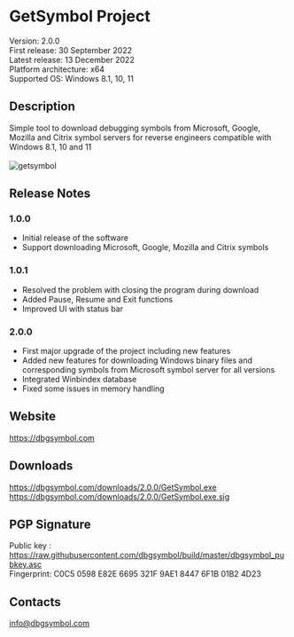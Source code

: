 <h1>GetSymbol Project</h1>

Version: 2.0.0 <br>
First release: 30 September 2022 <br>
Latest release: 13 December 2022 <br>
Platform architecture: x64 <br>
Supported OS: Windows 8.1, 10, 11 <br>

## Description

Simple tool to download debugging symbols from Microsoft, Google, Mozilla and Citrix symbol servers for reverse engineers compatible with Windows 8.1, 10 and 11 <br><br>
![getsymbol](https://user-images.githubusercontent.com/114739778/207534717-a24cbf2a-ea7c-4cfd-85e7-eb3de2dce9d7.png)

## Release Notes
### 1.0.0
- Initial release of the software
- Support downloading Microsoft, Google, Mozilla and Citrix symbols
### 1.0.1
- Resolved the problem with closing the program during download
- Added Pause, Resume and Exit functions
- Improved UI with status bar
### 2.0.0
- First major upgrade of the project including new features
- Added new features for downloading Windows binary files and corresponding symbols from Microsoft symbol server for all versions
- Integrated Winbindex database
- Fixed some issues in memory handling

## Website
https://dbgsymbol.com

## Downloads
https://dbgsymbol.com/downloads/2.0.0/GetSymbol.exe <br>
https://dbgsymbol.com/downloads/2.0.0/GetSymbol.exe.sig

## PGP Signature
Public key : https://raw.githubusercontent.com/dbgsymbol/build/master/dbgsymbol_pubkey.asc <br>
Fingerprint: C0C5 0598 E82E 6695 321F 9AE1 8447 6F1B 01B2 4D23

## Contacts
info@dbgsymbol.com
